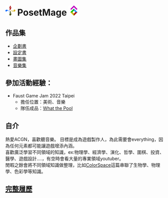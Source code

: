 # <img src="/Icon/Design/4Element.svg" Height="32" /> PosetMage <img src="/Icon/Transparent/POM.png" Height="32" />

## 作品集
* [企劃書](https://github.com/posetmage/-app-)
* [設定書](https://posetmage.github.io)
* [畫圖集](https://www.facebook.com/QuantumNecro)
* [音樂集](https://www.youtube.com/channel/UCQhCYqt0yghYYOx2lysvjaQ)

## 參加活動經驗：
* Faust Game Jam 2022 Taipei
  * 擔任位置：美術、音樂
  * 隊伍成品：[What the Pool](https://yanagiragi.itch.io/what-the-pool)

## 自介
熱愛ACGN，喜歡聽音樂。
目標是成為遊戲製作人，為此需要會everything，因為任何元素都可能讓遊戲增添內涵。  
喜歡廣泛學習不同領域的知識，ex:物理學、經濟學、演化、哲學、圍棋、投資、醫學、遊戲設計....，有空時會看大量的專業領域youtuber。  
閒暇之餘會將不同領域知識做整理，比如[ColorSpace](https://github.com/QuantumNecro/Knowledge/blob/main/Science/Physics/ColorSpace.md)這篇串聯了生物學、物理學、色彩學等知識。  
## [完整履歷](https://EncryptCurse.github.io)
